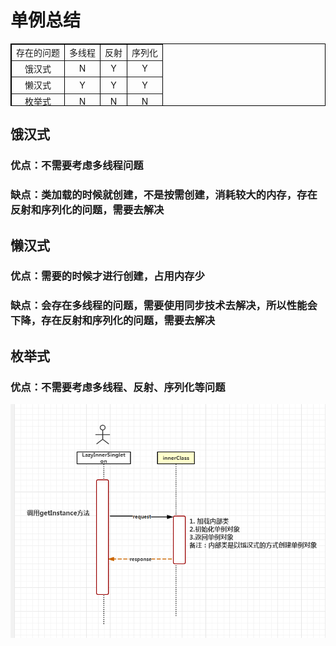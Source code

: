 # 单例总结 #
<table border="1px" align="center" bordercolor="black" width="100%" height="100px">
    <tr align="center">
        <td>存在的问题</td>
        <td>多线程</td>
        <td>反射</td>
        <td>序列化</td>
    </tr>
    <tr align="center">
        <td>饿汉式</td>
        <td>N</td>
        <td>Y</td>
        <td>Y</td>
    </tr>
	<tr align="center">
        <td>懒汉式</td>
        <td>Y</td>
        <td>Y</td>
        <td>Y</td>
    </tr>
	<tr align="center">
		<td>枚举式</td>
		<td>N</td>
		<td>N</td>
		<td>N</td>
	</tr>
</table>

## 饿汉式 ##
### 优点：不需要考虑多线程问题 ###
### 缺点：类加载的时候就创建，不是按需创建，消耗较大的内存，存在反射和序列化的问题，需要去解决 ###
## 懒汉式 ##
### 优点：需要的时候才进行创建，占用内存少 ###
### 缺点：会存在多线程的问题，需要使用同步技术去解决，所以性能会下降，存在反射和序列化的问题，需要去解决 ###
## 枚举式 ##
### 优点：不需要考虑多线程、反射、序列化等问题 ###

![项目开发进度图.jpg](document/Pattern_Singleton_innerClass.jpg)
